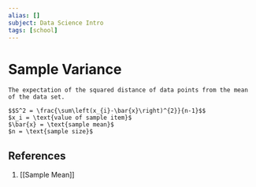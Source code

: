 ```yaml
---
alias: []
subject: Data Science Intro
tags: [school]
---
```

# Sample Variance

```ad-note
The expectation of the squared distance of data points from the mean of the data set.
```

```ad-math
$$S^2 = \frac{\sum\left(x_{i}-\bar{x}\right)^{2}}{n-1}$$
$x_i = \text{value of sample item}$
$\bar{x} = \text{sample mean}$
$n = \text{sample size}$
```

## References
1. [[Sample Mean]]